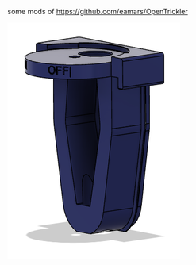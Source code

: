 some mods of https://github.com/eamars/OpenTrickler

![screenshot](pics/rear_body_interface_mod01.png)
